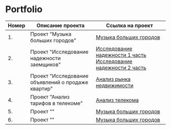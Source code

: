 # Portfolio

|Номер|Описание проекта|Ссылка на проект|
|-----------|-----------|-----------|
|1.|Проект "Музыка больших городов"|[Музыка больших городов](https://github.com/AnastasiaEfremovaS/Portfolio/blob/main/muzika_bolshih_gorodov.ipynb)|
|2.|Проект "Исследование надежности заемщиков"|[Исследование надежности 1 часть](https://github.com/AnastasiaEfremovaS/Portfolio/blob/main/2_credit_rating_1.ipynb) [Исследование надежности 2 часть](https://github.com/AnastasiaEfremovaS/Portfolio/blob/main/2_credit_rating_2.ipynb)|
|3.|Проект "Исследование объявлений о продаже квартир"|[Анализ рынка недвижимости](https://github.com/AnastasiaEfremovaS/Portfolio/blob/main/rynok_nedvijimosti.ipynb)|
|4.|Проект "Анализ тарифов в телекоме"|[Анализ телекома](https://github.com/AnastasiaEfremovaS/Portfolio/blob/main/telekom.ipynb)|
|5.|Проект ""|[Музыка больших городов](https://github.com/AnastasiaEfremovaS/Portfolio/blob/main/muzika_bolshih_gorodov.ipynb)|
|6.|Проект ""|[Музыка больших городов](https://github.com/AnastasiaEfremovaS/Portfolio/blob/main/muzika_bolshih_gorodov.ipynb)|
